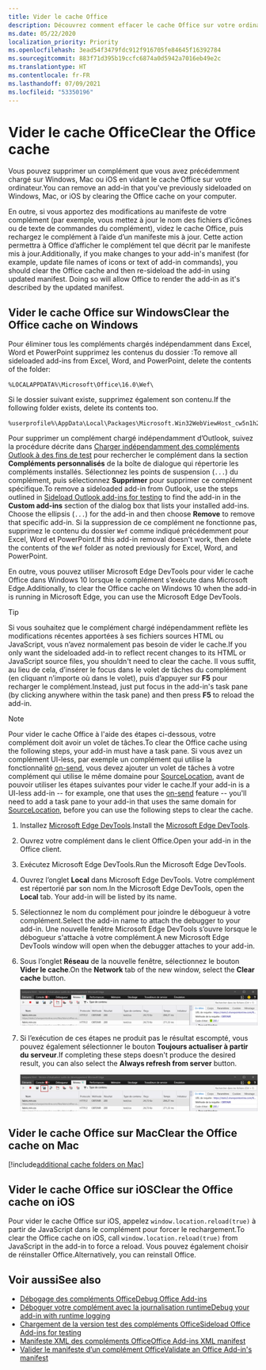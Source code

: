 ```yaml
---
title: Vider le cache Office
description: Découvrez comment effacer le cache Office sur votre ordinateur.
ms.date: 05/22/2020
localization_priority: Priority
ms.openlocfilehash: 3ead54f3479fdc912f916705fe84645f16392784
ms.sourcegitcommit: 883f71d395b19ccfc6874a0d5942a7016eb49e2c
ms.translationtype: HT
ms.contentlocale: fr-FR
ms.lasthandoff: 07/09/2021
ms.locfileid: "53350196"
---
```

# <a name="clear-the-office-cache"></a><span data-ttu-id="96dc4-103">Vider le cache Office</span><span class="sxs-lookup"><span data-stu-id="96dc4-103">Clear the Office cache</span></span>

<span data-ttu-id="96dc4-104">Vous pouvez supprimer un complément que vous avez précédemment chargé sur Windows, Mac ou iOS en vidant le cache Office sur votre ordinateur.</span><span class="sxs-lookup"><span data-stu-id="96dc4-104">You can remove an add-in that you've previously sideloaded on Windows, Mac, or iOS by clearing the Office cache on your computer.</span></span>

<span data-ttu-id="96dc4-p101">En outre, si vous apportez des modifications au manifeste de votre complément (par exemple, vous mettez à jour le nom des fichiers d’icônes ou de texte de commandes du complément), videz le cache Office, puis rechargez le complément à l’aide d’un manifeste mis à jour. Cette action permettra à Office d’afficher le complément tel que décrit par le manifeste mis à jour.</span><span class="sxs-lookup"><span data-stu-id="96dc4-p101">Additionally, if you make changes to your add-in's manifest (for example, update file names of icons or text of add-in commands), you should clear the Office cache and then re-sideload the add-in using updated manifest. Doing so will allow Office to render the add-in as it's described by the updated manifest.</span></span>

## <a name="clear-the-office-cache-on-windows"></a><span data-ttu-id="96dc4-107">Vider le cache Office sur Windows</span><span class="sxs-lookup"><span data-stu-id="96dc4-107">Clear the Office cache on Windows</span></span>

<span data-ttu-id="96dc4-108">Pour éliminer tous les compléments chargés indépendamment dans Excel, Word et PowerPoint supprimez les contenus du dossier :</span><span class="sxs-lookup"><span data-stu-id="96dc4-108">To remove all sideloaded add-ins from Excel, Word, and PowerPoint, delete the contents of the folder:</span></span>

```
%LOCALAPPDATA%\Microsoft\Office\16.0\Wef\
```

<span data-ttu-id="96dc4-109">Si le dossier suivant existe, supprimez également son contenu.</span><span class="sxs-lookup"><span data-stu-id="96dc4-109">If the following folder exists, delete its contents too.</span></span>

```
%userprofile%\AppData\Local\Packages\Microsoft.Win32WebViewHost_cw5n1h2txyewy\AC\#!123\INetCache\
```

<span data-ttu-id="96dc4-110">Pour supprimer un complément chargé indépendamment d’Outlook, suivez la procédure décrite dans [Charger indépendamment des compléments Outlook à des fins de test](../outlook/sideload-outlook-add-ins-for-testing.md) pour rechercher le complément dans la section **Compléments personnalisés** de la boîte de dialogue qui répertorie les compléments installés. Sélectionnez les points de suspension (`...`) du complément, puis sélectionnez **Supprimer** pour supprimer ce complément spécifique.</span><span class="sxs-lookup"><span data-stu-id="96dc4-110">To remove a sideloaded add-in from Outlook, use the steps outlined in [Sideload Outlook add-ins for testing](../outlook/sideload-outlook-add-ins-for-testing.md) to find the add-in in the **Custom add-ins** section of the dialog box that lists your installed add-ins. Choose the ellipsis (`...`) for the add-in and then choose **Remove** to remove that specific add-in.</span></span> <span data-ttu-id="96dc4-111">Si la suppression de ce complément ne fonctionne pas, supprimez le contenu du dossier `Wef` comme indiqué précédemment pour Excel, Word et PowerPoint.</span><span class="sxs-lookup"><span data-stu-id="96dc4-111">If this add-in removal doesn't work, then delete the contents of the `Wef` folder as noted previously for Excel, Word, and PowerPoint.</span></span>

<span data-ttu-id="96dc4-112">En outre, vous pouvez utiliser Microsoft Edge DevTools pour vider le cache Office dans Windows 10 lorsque le complément s’exécute dans Microsoft Edge.</span><span class="sxs-lookup"><span data-stu-id="96dc4-112">Additionally, to clear the Office cache on Windows 10 when the add-in is running in Microsoft Edge, you can use the Microsoft Edge DevTools.</span></span>

> [!TIP]
> <span data-ttu-id="96dc4-113">Si vous souhaitez que le complément chargé indépendamment reflète les modifications récentes apportées à ses fichiers sources HTML ou JavaScript, vous n’avez normalement pas besoin de vider le cache.</span><span class="sxs-lookup"><span data-stu-id="96dc4-113">If you only want the sideloaded add-in to reflect recent changes to its HTML or JavaScript source files, you shouldn't need to clear the cache.</span></span> <span data-ttu-id="96dc4-114">Il vous suffit, au lieu de cela, d’insérer le focus dans le volet de tâches du complément (en cliquant n’importe où dans le volet), puis d’appuyer sur **F5** pour recharger le complément.</span><span class="sxs-lookup"><span data-stu-id="96dc4-114">Instead, just put focus in the add-in's task pane (by clicking anywhere within the task pane) and then press **F5** to reload the add-in.</span></span>

> [!NOTE]
> <span data-ttu-id="96dc4-115">Pour vider le cache Office à l'aide des étapes ci-dessous, votre complément doit avoir un volet de tâches.</span><span class="sxs-lookup"><span data-stu-id="96dc4-115">To clear the Office cache using the following steps, your add-in must have a task pane.</span></span> <span data-ttu-id="96dc4-116">Si vous avez un complément UI-less, par exemple un complément qui utilise la fonctionnalité [on-send](../outlook/outlook-on-send-addins.md), vous devez ajouter un volet de tâches à votre complément qui utilise le même domaine pour [SourceLocation](../reference/manifest/sourcelocation.md), avant de pouvoir utiliser les étapes suivantes pour vider le cache.</span><span class="sxs-lookup"><span data-stu-id="96dc4-116">If your add-in is a UI-less add-in -- for example, one that uses the [on-send](../outlook/outlook-on-send-addins.md) feature -- you'll need to add a task pane to your add-in that uses the same domain for [SourceLocation](../reference/manifest/sourcelocation.md), before you can use the following steps to clear the cache.</span></span>

1. <span data-ttu-id="96dc4-117">Installez [Microsoft Edge DevTools](https://www.microsoft.com/p/microsoft-edge-devtools-preview/9mzbfrmz0mnj).</span><span class="sxs-lookup"><span data-stu-id="96dc4-117">Install the [Microsoft Edge DevTools](https://www.microsoft.com/p/microsoft-edge-devtools-preview/9mzbfrmz0mnj).</span></span>

2. <span data-ttu-id="96dc4-118">Ouvrez votre complément dans le client Office.</span><span class="sxs-lookup"><span data-stu-id="96dc4-118">Open your add-in in the Office client.</span></span>

3. <span data-ttu-id="96dc4-119">Exécutez Microsoft Edge DevTools.</span><span class="sxs-lookup"><span data-stu-id="96dc4-119">Run the Microsoft Edge DevTools.</span></span>

4. <span data-ttu-id="96dc4-120">Ouvrez l’onglet **Local** dans Microsoft Edge DevTools. Votre complément est répertorié par son nom.</span><span class="sxs-lookup"><span data-stu-id="96dc4-120">In the Microsoft Edge DevTools, open the **Local** tab. Your add-in will be listed by its name.</span></span>

5. <span data-ttu-id="96dc4-121">Sélectionnez le nom du complément pour joindre le débogueur à votre complément.</span><span class="sxs-lookup"><span data-stu-id="96dc4-121">Select the add-in name to attach the debugger to your add-in.</span></span> <span data-ttu-id="96dc4-122">Une nouvelle fenêtre Microsoft Edge DevTools s’ouvre lorsque le débogueur s'attache à votre complément.</span><span class="sxs-lookup"><span data-stu-id="96dc4-122">A new Microsoft Edge DevTools window will open when the debugger attaches to your add-in.</span></span>

6. <span data-ttu-id="96dc4-123">Sous l’onglet **Réseau** de la nouvelle fenêtre, sélectionnez le bouton **Vider le cache**.</span><span class="sxs-lookup"><span data-stu-id="96dc4-123">On the **Network** tab of the new window, select the **Clear cache** button.</span></span>

    ![Capture d’écran Microsoft Edge DevTools avec le bouton Vider le cache mis en évidence.](../images/edge-devtools-clear-cache.png)

7. <span data-ttu-id="96dc4-125">Si l’exécution de ces étapes ne produit pas le résultat escompté, vous pouvez également sélectionner le bouton **Toujours actualiser à partir du serveur**.</span><span class="sxs-lookup"><span data-stu-id="96dc4-125">If completing these steps doesn't produce the desired result, you can also select the **Always refresh from server** button.</span></span>

    ![Capture d’écran Microsoft Edge DevTools avec le bouton Toujours actualiser à partir du serveur mis en évidence.](../images/edge-devtools-refresh-from-server.png)

## <a name="clear-the-office-cache-on-mac"></a><span data-ttu-id="96dc4-127">Vider le cache Office sur Mac</span><span class="sxs-lookup"><span data-stu-id="96dc4-127">Clear the Office cache on Mac</span></span>

[!include[additional cache folders on Mac](../includes/mac-cache-folders.md)]

## <a name="clear-the-office-cache-on-ios"></a><span data-ttu-id="96dc4-128">Vider le cache Office sur iOS</span><span class="sxs-lookup"><span data-stu-id="96dc4-128">Clear the Office cache on iOS</span></span>

<span data-ttu-id="96dc4-129">Pour vider le cache Office sur iOS, appelez `window.location.reload(true)` à partir de JavaScript dans le complément pour forcer le rechargement.</span><span class="sxs-lookup"><span data-stu-id="96dc4-129">To clear the Office cache on iOS, call `window.location.reload(true)` from JavaScript in the add-in to force a reload.</span></span> <span data-ttu-id="96dc4-130">Vous pouvez également choisir de réinstaller Office.</span><span class="sxs-lookup"><span data-stu-id="96dc4-130">Alternatively, you can reinstall Office.</span></span>

## <a name="see-also"></a><span data-ttu-id="96dc4-131">Voir aussi</span><span class="sxs-lookup"><span data-stu-id="96dc4-131">See also</span></span>

- [<span data-ttu-id="96dc4-132">Débogage des compléments Office</span><span class="sxs-lookup"><span data-stu-id="96dc4-132">Debug Office Add-ins</span></span>](debug-add-ins-using-f12-developer-tools-on-windows-10.md)
- [<span data-ttu-id="96dc4-133">Déboguer votre complément avec la journalisation runtime</span><span class="sxs-lookup"><span data-stu-id="96dc4-133">Debug your add-in with runtime logging</span></span>](runtime-logging.md)
- [<span data-ttu-id="96dc4-134">Chargement de la version test des compléments Office</span><span class="sxs-lookup"><span data-stu-id="96dc4-134">Sideload Office Add-ins for testing</span></span>](sideload-office-add-ins-for-testing.md)
- [<span data-ttu-id="96dc4-135">Manifeste XML des compléments Office</span><span class="sxs-lookup"><span data-stu-id="96dc4-135">Office Add-ins XML manifest</span></span>](../develop/add-in-manifests.md)
- [<span data-ttu-id="96dc4-136">Valider le manifeste d’un complément Office</span><span class="sxs-lookup"><span data-stu-id="96dc4-136">Validate an Office Add-in's manifest</span></span>](troubleshoot-manifest.md)
